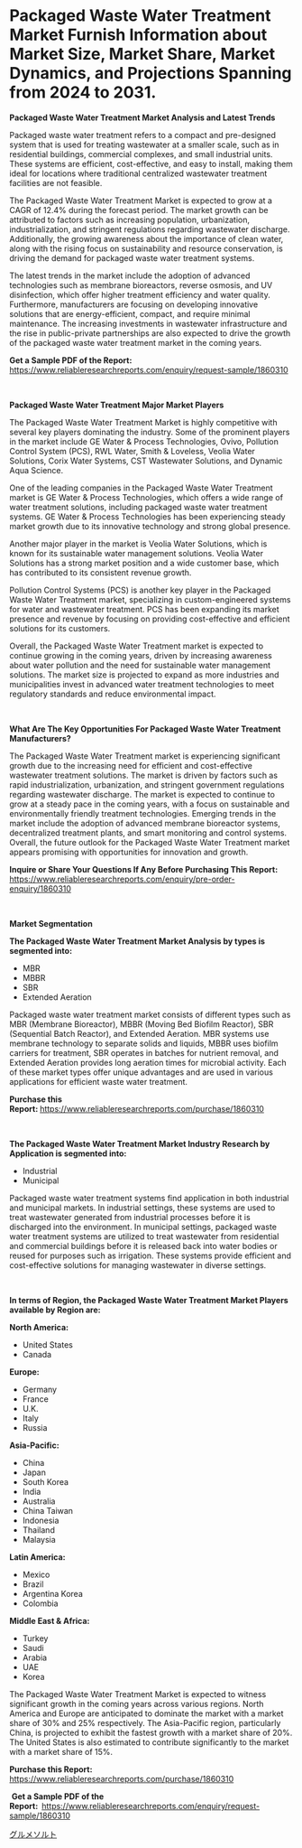 <p><h1>Packaged Waste Water Treatment Market Furnish Information about Market Size, Market Share, Market Dynamics, and Projections Spanning from 2024 to 2031.</h1></p><p><strong>Packaged Waste Water Treatment Market Analysis and Latest Trends</strong></p>
<p><p>Packaged waste water treatment refers to a compact and pre-designed system that is used for treating wastewater at a smaller scale, such as in residential buildings, commercial complexes, and small industrial units. These systems are efficient, cost-effective, and easy to install, making them ideal for locations where traditional centralized wastewater treatment facilities are not feasible.</p><p>The Packaged Waste Water Treatment Market is expected to grow at a CAGR of 12.4% during the forecast period. The market growth can be attributed to factors such as increasing population, urbanization, industrialization, and stringent regulations regarding wastewater discharge. Additionally, the growing awareness about the importance of clean water, along with the rising focus on sustainability and resource conservation, is driving the demand for packaged waste water treatment systems.</p><p>The latest trends in the market include the adoption of advanced technologies such as membrane bioreactors, reverse osmosis, and UV disinfection, which offer higher treatment efficiency and water quality. Furthermore, manufacturers are focusing on developing innovative solutions that are energy-efficient, compact, and require minimal maintenance. The increasing investments in wastewater infrastructure and the rise in public-private partnerships are also expected to drive the growth of the packaged waste water treatment market in the coming years.</p></p>
<p><strong>Get a Sample PDF of the Report:&nbsp;</strong> <a href="https://www.reliableresearchreports.com/enquiry/request-sample/1860310">https://www.reliableresearchreports.com/enquiry/request-sample/1860310</a></p>
<p>&nbsp;</p>
<p><strong>Packaged Waste Water Treatment Major Market Players</strong></p>
<p><p>The Packaged Waste Water Treatment Market is highly competitive with several key players dominating the industry. Some of the prominent players in the market include GE Water & Process Technologies, Ovivo, Pollution Control System (PCS), RWL Water, Smith & Loveless, Veolia Water Solutions, Corix Water Systems, CST Wastewater Solutions, and Dynamic Aqua Science.</p><p>One of the leading companies in the Packaged Waste Water Treatment market is GE Water & Process Technologies, which offers a wide range of water treatment solutions, including packaged waste water treatment systems. GE Water & Process Technologies has been experiencing steady market growth due to its innovative technology and strong global presence.</p><p>Another major player in the market is Veolia Water Solutions, which is known for its sustainable water management solutions. Veolia Water Solutions has a strong market position and a wide customer base, which has contributed to its consistent revenue growth.</p><p>Pollution Control Systems (PCS) is another key player in the Packaged Waste Water Treatment market, specializing in custom-engineered systems for water and wastewater treatment. PCS has been expanding its market presence and revenue by focusing on providing cost-effective and efficient solutions for its customers.</p><p>Overall, the Packaged Waste Water Treatment market is expected to continue growing in the coming years, driven by increasing awareness about water pollution and the need for sustainable water management solutions. The market size is projected to expand as more industries and municipalities invest in advanced water treatment technologies to meet regulatory standards and reduce environmental impact.</p></p>
<p>&nbsp;</p>
<p><strong>What Are The Key Opportunities For Packaged Waste Water Treatment Manufacturers?</strong></p>
<p><p>The Packaged Waste Water Treatment market is experiencing significant growth due to the increasing need for efficient and cost-effective wastewater treatment solutions. The market is driven by factors such as rapid industrialization, urbanization, and stringent government regulations regarding wastewater discharge. The market is expected to continue to grow at a steady pace in the coming years, with a focus on sustainable and environmentally friendly treatment technologies. Emerging trends in the market include the adoption of advanced membrane bioreactor systems, decentralized treatment plants, and smart monitoring and control systems. Overall, the future outlook for the Packaged Waste Water Treatment market appears promising with opportunities for innovation and growth.</p></p>
<p><strong>Inquire or Share Your Questions If Any Before Purchasing This Report:</strong> <a href="https://www.reliableresearchreports.com/enquiry/pre-order-enquiry/1860310">https://www.reliableresearchreports.com/enquiry/pre-order-enquiry/1860310</a></p>
<p>&nbsp;</p>
<p><strong>Market Segmentation</strong></p>
<p><strong>The Packaged Waste Water Treatment Market Analysis by types is segmented into:</strong></p>
<p><ul><li>MBR</li><li>MBBR</li><li>SBR</li><li>Extended Aeration</li></ul></p>
<p><p>Packaged waste water treatment market consists of different types such as MBR (Membrane Bioreactor), MBBR (Moving Bed Biofilm Reactor), SBR (Sequential Batch Reactor), and Extended Aeration. MBR systems use membrane technology to separate solids and liquids, MBBR uses biofilm carriers for treatment, SBR operates in batches for nutrient removal, and Extended Aeration provides long aeration times for microbial activity. Each of these market types offer unique advantages and are used in various applications for efficient waste water treatment.</p></p>
<p><strong>Purchase this Report:&nbsp;</strong><a href="https://www.reliableresearchreports.com/purchase/1860310">https://www.reliableresearchreports.com/purchase/1860310</a></p>
<p>&nbsp;</p>
<p><strong>The Packaged Waste Water Treatment Market Industry Research by Application is segmented into:</strong></p>
<p><ul><li>Industrial</li><li>Municipal</li></ul></p>
<p><p>Packaged waste water treatment systems find application in both industrial and municipal markets. In industrial settings, these systems are used to treat wastewater generated from industrial processes before it is discharged into the environment. In municipal settings, packaged waste water treatment systems are utilized to treat wastewater from residential and commercial buildings before it is released back into water bodies or reused for purposes such as irrigation. These systems provide efficient and cost-effective solutions for managing wastewater in diverse settings.</p></p>
<p>&nbsp;</p>
<p><strong>In terms of Region, the Packaged Waste Water Treatment Market Players available by Region are:</strong></p>
<p>
    <p> <strong> North America: </strong>
        <ul>
            <li>United States</li>
            <li>Canada</li>
        </ul>
        </p> 
    <p> <strong> Europe: </strong>
        <ul>
            <li>Germany</li>
            <li>France</li>
            <li>U.K.</li>
            <li>Italy</li>
            <li>Russia</li>
        </ul>
        </p> 
    <p> <strong> Asia-Pacific: </strong>
        <ul>
            <li>China</li>
            <li>Japan</li>
            <li>South Korea</li>
            <li>India</li>
            <li>Australia</li>
            <li>China Taiwan</li>
            <li>Indonesia</li>
            <li>Thailand</li>
            <li>Malaysia</li>
        </ul>
        </p> 
    <p> <strong> Latin America: </strong>
        <ul>
            <li>Mexico</li>
            <li>Brazil</li>
            <li>Argentina Korea</li>
            <li>Colombia</li>
        </ul>
        </p> 
    <p> <strong> Middle East & Africa: </strong>
        <ul>
            <li>Turkey</li>
            <li>Saudi</li>
            <li>Arabia</li>
            <li>UAE</li>
            <li>Korea</li>
        </ul>
    </p>
    </p>
<p><p>The Packaged Waste Water Treatment Market is expected to witness significant growth in the coming years across various regions. North America and Europe are anticipated to dominate the market with a market share of 30% and 25% respectively. The Asia-Pacific region, particularly China, is projected to exhibit the fastest growth with a market share of 20%. The United States is also estimated to contribute significantly to the market with a market share of 15%.</p></p>
<p><strong>Purchase this Report: </strong><a href="https://www.reliableresearchreports.com/purchase/1860310">https://www.reliableresearchreports.com/purchase/1860310</a></p>
<p>&nbsp;<strong>Get a Sample PDF of the Report:&nbsp;&nbsp;</strong><a href="https://www.reliableresearchreports.com/enquiry/request-sample/1860310">https://www.reliableresearchreports.com/enquiry/request-sample/1860310</a></p>
<p><strong></strong></p>
<p><p><a href="https://github.com/oqxogxyvqe90775/Market-Research-Report-List-1/blob/main/9755337194148.md">グルメソルト</a></p></p>
